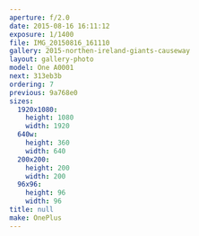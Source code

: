 ```yaml
---
aperture: f/2.0
date: 2015-08-16 16:11:12
exposure: 1/1400
file: IMG_20150816_161110
gallery: 2015-northen-ireland-giants-causeway
layout: gallery-photo
model: One A0001
next: 313eb3b
ordering: 7
previous: 9a768e0
sizes:
  1920x1080:
    height: 1080
    width: 1920
  640w:
    height: 360
    width: 640
  200x200:
    height: 200
    width: 200
  96x96:
    height: 96
    width: 96
title: null
make: OnePlus
---
```

